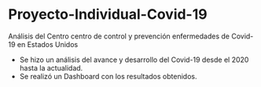 # Proyecto-Individual-Covid-19
Análisis del Centro  centro de control y prevención enfermedades de Covid-19 en Estados Unidos 
- Se hizo un análisis del avance y desarrollo del Covid-19 desde el 2020 hasta la actualidad.
- Se realizó un Dashboard con los resultados obtenidos.
